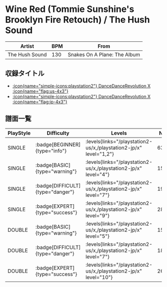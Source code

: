 # Wine Red (Tommie Sunshine's Brooklyn Fire Retouch) / The Hush Sound

|Artist|BPM|From|
|------|---|----|
|The Hush Sound|130|Snakes On A Plane: The Album|

## 収録タイトル

- [:icon{name="simple-icons:playstation2"} DanceDanceRevolution X :icon{name="flag:us-4x3"}](/playstation2-us/x)
- [:icon{name="simple-icons:playstation2"} DanceDanceRevolution X :icon{name="flag:jp-4x3"}](/playstation2-jp/x)

## 譜面一覧

|PlayStyle|Difficulty|Levels|Notes|Movie|
|---------|----------|------|-----|-----|
|SINGLE| :badge[BEGINNER]{type="info"}| :levels{links="/playstation2-us/x,/playstation2-jp/x" level="1,2"}|63/0||
|SINGLE| :badge[BASIC]{type="warning"}| :levels{links="/playstation2-us/x,/playstation2-jp/x" level="4"}|151/3||
|SINGLE| :badge[DIFFICULT]{type="danger"}| :levels{links="/playstation2-us/x,/playstation2-jp/x" level="7"}|198/9||
|SINGLE| :badge[EXPERT]{type="success"}| :levels{links="/playstation2-us/x,/playstation2-jp/x" level="9"}|282/16||
|DOUBLE| :badge[BASIC]{type="warning"}| :levels{links="/playstation2-us/x,/playstation2-jp/x" level="5"}|153/3||
|DOUBLE| :badge[DIFFICULT]{type="danger"}| :levels{links="/playstation2-us/x,/playstation2-jp/x" level="7"}|186/9||
|DOUBLE| :badge[EXPERT]{type="success"}| :levels{links="/playstation2-us/x,/playstation2-jp/x" level="10"}|269/33||
